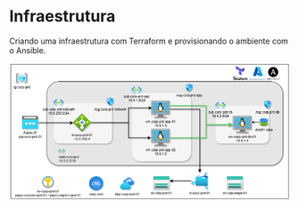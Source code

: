 # Infraestrutura
Criando uma infraestrutura com Terraform e provisionando o ambiente com o Ansible.

![Diagrama da Infraestrutura](infra.png)